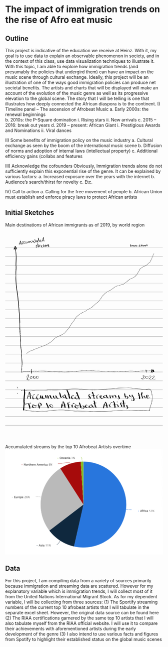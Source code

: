# The impact of immigration trends on the rise of Afro eat music

## Outline

This project is indicative of the education we receive at Heinz. With it, my goal is to use data to explain an observable phenomenon in society, and in the context of this class, use data visualization techniques to illustrate it. With this topic, I am able to explore how immigration trends (and presumably the policies that undergird them) can have an impact on the music scene through cultural exchange. 
Ideally, this project will be an illustration of one of the ways good immigration policies can produce net societal benefits. The artists and charts that will be displayed will make an account of the evolution of the music genre as well as its progressive elevation to the global scene. The story that I will be telling is one that illustrates how deeply connected the African diaspora is to the continent.
I)	Timeline panel – The ascension of Afrobeat Music
    a.	 Early 2000s: the renewal beginnings  
    b.	2010s: the P-Square domination
          i.	Rising stars
          ii.	New arrivals 
    c.	2015 – 2016: break out years 
    d.	2019 – present: African Giant
          i.	Prestigious Awards and Nominations
          ii.	Viral dances 

II)	Some benefits of immigration policy on the music industry
    a.	Cultural exchange as seen by the boom of the international music scene
    b.	Diffusion of norms and adoption of internal laws (intellectual property)
    c.	Additional efficiency gains (collabs and features

III)	Acknowledge the cofounders
Obviously, Immigration trends alone do not sufficiently explain this exponential rise of the genre. It can be explained by various factors:
    a.	Increased exposure over the years with the internet
    b.	Audience’s search/thirst for novelty
    c.	Etc. 

IV)	Call to action 
    a. Calling for the free movement of people 
    b. African Union must establish and enforce piracy laws to protect African artists 


## Initial Sketches 
Main destinations of African immigrants as of 2019, by world region
<img src="Sketch%201.jpg"/> 

Accumulated streams by the top 10 Afrobeat Artists overtime
<img src="Sketch%202.png"/>

## Data
For this project, I am compiling data from a variety of sources primarily because immigration and streaming data are scattered. However for my explanatory variable which is immigration trends, I will collect most of it from the United Nations International Migrant Stock. 
As for my dependent variable, I will be collecting from three sources:
(1)	The Sportify streaming numbers of the current top 10 afrobeat artists that I will tabulate in the separate excel sheet. However, the original data source can be found here
(2)	The RIAA certifications garnered by the same top 10 artists that I will also tabulate myself from the RIAA official website. I will use it to compare their achievements with aforementioned artists during the early development of the genre
(3)	I also intend to use various facts and figures from Spotify to highlight their established status on the global music scenes

